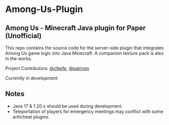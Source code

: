 # Among-Us-Plugin

## Among Us - Minecraft Java plugin for Paper (Unofficial)

This repo contains the source code for the server-side plugin that integrates Among Us game logic into Java Minecraft. A companion texture pack is also in the works.

Project Contributors: [@clkefe](https://github.com/clkefe), [@pairnon](https://github.com/pairnon)

*Currently in development*

## Notes
- Java 17 & 1.20.x should be used during development.
- Teleportation of players for emergency meetings may conflict with some anticheat plugins.